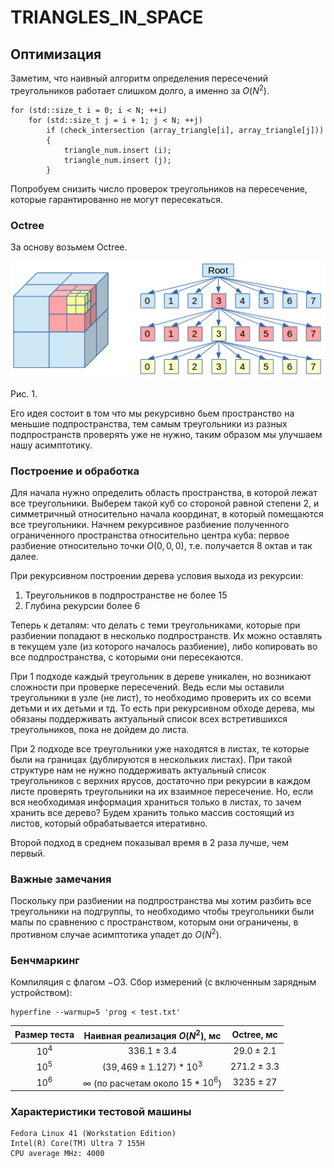 # TRIANGLES_IN_SPACE

## Оптимизация

Заметим, что наивный алгоритм определения пересечений треугольников работает слишком долго, а именно за $O(N^2)$.
```
for (std::size_t i = 0; i < N; ++i)
    for (std::size_t j = i + 1; j < N; ++j)
        if (check_intersection (array_triangle[i], array_triangle[j]))
        {
            triangle_num.insert (i);
            triangle_num.insert (j);
        }
```
Попробуем снизить число проверок треугольников на пересечение, которые гарантированно не могут пересекаться.

### Octree

За основу возьмем Octree.

<img src="./img/image.png">

Рис. 1.

Его идея состоит в том что мы рекурсивно бьем пространство на меньшие подпространства, тем самым треугольники из разных подпространств проверять уже не нужно, таким образом мы улучшаем нашу асимптотику. 

### Построение и обработка

Для начала нужно определить область пространства, в которой лежат все треугольники. Выберем такой куб со стороной равной степени 2, и симметричный относительно начала координат, в который помещаются все треугольники. Начнем рекурсивное разбиение полученного ограниченного пространства относительно центра куба: первое разбиение относительно точки $O(0,0,0)$, т.е. получается 8 октав и так далее.

При рекурсивном построении дерева условия выхода из рекурсии:
1. Треугольников в подпространстве не более 15
2. Глубина рекурсии более 6

Теперь к деталям: что делать с теми треугольниками, которые при разбиении попадают в несколько подпространств. Их можно оставлять в текущем узле (из которого началось разбиение), либо копировать во все подпространства, с которыми они пересекаются.

При 1 подходе каждый треугольник в дереве уникален, но возникают сложности при проверке пересечений. Ведь если мы оставили треугольники в узле (не лист), то необходимо проверить их со всеми детьми и их детьми и тд. То есть при рекурсивном обходе дерева, мы обязаны поддерживать актуальный список всех встретившихся треугольников, пока не дойдем до листа. 

При 2 подходе все треугольники уже находятся в листах, те которые были на границах (дублируются в нескольких листах). При такой структуре нам не нужно поддерживать актуальный список треугольников с верхних ярусов, достаточно при рекурсии в каждом листе проверять треугольники на их взаимное пересечение. Но, если вся необходимая информация храниться только в листах, то зачем хранить все дерево? Будем хранить только массив состоящий из листов, который обрабатывается итеративно.

Второй подход в среднем показывал время в 2 раза лучше, чем первый.

### Важные замечания
Поскольку при разбиении на подпространства мы хотим разбить все треугольники на подгруппы, то необходимо чтобы треугольники были малы по сравнению с пространством, которым они ограничены, в противном случае асимптотика упадет до $O(N^2)$.

### Бенчмаркинг

Компиляция с флагом $-O3$. Сбор измерений (с включенным зарядным устройством):
```
hyperfine --warmup=5 'prog < test.txt'
```

| Размер теста | Наивная реализация $O(N^2)$, мс | Octree, мс |
| :-: | :-: | :-: |
| $10^4$ | $336.1 ± 3.4$ | $29.0 ± 2.1$ | 
| $10^5$ | $(39,469 ± 1.127) * 10^3$ | $271.2 ± 3.3$|
| $10^6$ | ∞ (по расчетам около $15*10^6$)| $3235 ± 27$|

### Характеристики тестовой машины

    Fedora Linux 41 (Workstation Edition)
    Intel(R) Core(TM) Ultra 7 155H
    CPU average MHz: 4000
